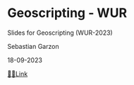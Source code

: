 # Geoscripting - WUR
Slides for Geoscripting (WUR-2023)

Sebastian Garzon

18-09-2023

[👩‍🏫Link](https://sbastiangarzon.github.io/WUR_geoscripting_digital_city/geoscripting_digital_city.html)
